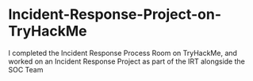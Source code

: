 # Incident-Response-Project-on-TryHackMe
 I completed the Incident Response Process Room on TryHackMe, and worked on an Incident Response Project as part of the IRT alongside the SOC Team
